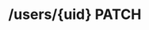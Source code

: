 #  /users/{uid} PATCH

<api-endpoint openapi-path="../../../openApi.json" method="PATCH" endpoint="/users/{uid}"/>